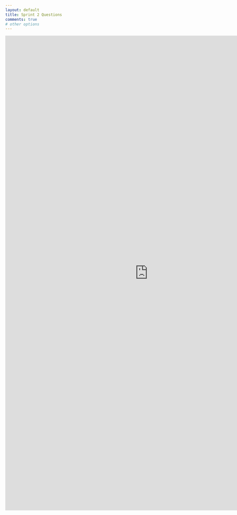 ```yaml
---
layout: default
title: Sprint 2 Questions
comments: true
# other options
---
```



<iframe src="https://docs.google.com/forms/d/e/1FAIpQLScK_1kov9bHSzoUojDt_t6dh8b5QW78tqj6m6Fl1eFdykhTVQ/viewform?embedded=true" width="900" height="1500" frameborder="0" marginheight="0" marginwidth="0">Loading...</iframe>

